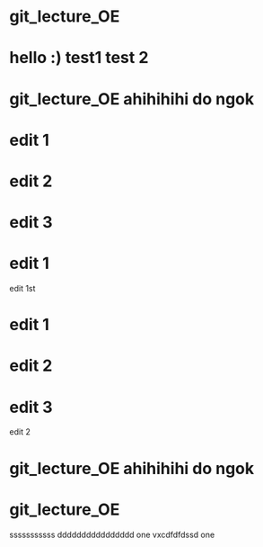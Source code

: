 
# git_lecture_OE
hello :)
test1
test 2
=======

# git_lecture_OE ahihihihi do ngok

# edit 1
# edit 2
# edit 3

# edit 1
 edit 1st

# edit 1
# edit 2
# edit 3
 edit 2


# git_lecture_OE ahihihihi do ngok

# git_lecture_OE
sssssssssss
dddddddddddddddd
one
vxcdfdfdssd
 one
